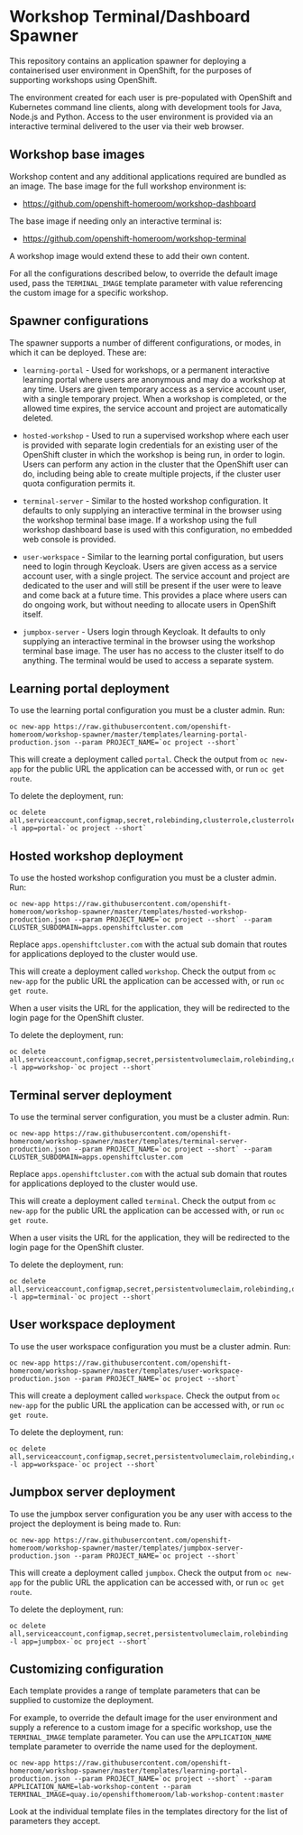 Workshop Terminal/Dashboard Spawner
===================================

This repository contains an application spawner for deploying a containerised user environment in OpenShift, for the purposes of supporting workshops using OpenShift.

The environment created for each user is pre-populated with OpenShift and Kubernetes command line clients, along with development tools for Java, Node.js and Python. Access to the user environment is provided via an interactive terminal delivered to the user via their web browser.

Workshop base images
--------------------

Workshop content and any additional applications required are bundled as an image. The base image for the full workshop environment is:

* https://github.com/openshift-homeroom/workshop-dashboard

The base image if needing only an interactive terminal is:

* https://github.com/openshift-homeroom/workshop-terminal

A workshop image would extend these to add their own content.

For all the configurations described below, to override the default image used, pass the `TERMINAL_IMAGE` template parameter with value referencing the custom image for a specific workshop.

Spawner configurations
----------------------

The spawner supports a number of different configurations, or modes, in which it can be deployed. These are:

* `learning-portal` - Used for workshops, or a permanent interactive learning portal where users are anonymous and may do a workshop at any time. Users are given temporary access as a service account user, with a single temporary project. When a workshop is completed, or the allowed time expires, the service account and project are automatically deleted.

* `hosted-workshop` - Used to run a supervised workshop where each user is provided with separate login credentials for an existing user of the OpenShift cluster in which the workshop is being run, in order to login. Users can perform any action in the cluster that the OpenShift user can do, including being able to create multiple projects, if the cluster user quota configuration permits it.

* `terminal-server` - Similar to the hosted workshop configuration. It defaults to only supplying an interactive terminal in the browser using the workshop terminal base image. If a workshop using the full workshop dashboard base is used with this configuration, no embedded web console is provided.

* `user-workspace` - Similar to the learning portal configuration, but users need to login through Keycloak. Users are given access as a service account user, with a single project. The service account and project are dedicated to the user and will still be present if the user were to leave and come back at a future time. This provides a place where users can do ongoing work, but without needing to allocate users in OpenShift itself.

* `jumpbox-server` - Users login through Keycloak. It defaults to only supplying an interactive terminal in the browser using the workshop terminal base image. The user has no access to the cluster itself to do anything. The terminal would be used to access a separate system.

Learning portal deployment
--------------------------

To use the learning portal configuration you must be a cluster admin. Run:

```
oc new-app https://raw.githubusercontent.com/openshift-homeroom/workshop-spawner/master/templates/learning-portal-production.json --param PROJECT_NAME=`oc project --short`
```

This will create a deployment called `portal`. Check the output from `oc new-app` for the public URL the application can be accessed with, or run `oc get route`.

To delete the deployment, run:

```
oc delete all,serviceaccount,configmap,secret,rolebinding,clusterrole,clusterrolebinding -l app=portal-`oc project --short`
```

Hosted workshop deployment
--------------------------

To use the hosted workshop configuration you must be a cluster admin. Run:

```
oc new-app https://raw.githubusercontent.com/openshift-homeroom/workshop-spawner/master/templates/hosted-workshop-production.json --param PROJECT_NAME=`oc project --short` --param CLUSTER_SUBDOMAIN=apps.openshiftcluster.com
```

Replace `apps.openshiftcluster.com` with the actual sub domain that routes for
applications deployed to the cluster would use.

This will create a deployment called `workshop`. Check the output from `oc new-app` for the public URL the application can be accessed with, or run `oc get route`.

When a user visits the URL for the application, they will be redirected to the login page for the OpenShift cluster.

To delete the deployment, run:

```
oc delete all,serviceaccount,configmap,secret,persistentvolumeclaim,rolebinding,oauthclient -l app=workshop-`oc project --short`
```

Terminal server deployment
--------------------------

To use the terminal server configuration, you must be a cluster admin. Run:

```
oc new-app https://raw.githubusercontent.com/openshift-homeroom/workshop-spawner/master/templates/terminal-server-production.json --param PROJECT_NAME=`oc project --short` --param CLUSTER_SUBDOMAIN=apps.openshiftcluster.com
```

Replace `apps.openshiftcluster.com` with the actual sub domain that routes for
applications deployed to the cluster would use.

This will create a deployment called `terminal`. Check the output from `oc new-app` for the public URL the application can be accessed with, or run `oc get route`.

When a user visits the URL for the application, they will be redirected to the login page for the OpenShift cluster.

To delete the deployment, run:

```
oc delete all,serviceaccount,configmap,secret,persistentvolumeclaim,rolebinding,oauthclient -l app=terminal-`oc project --short`
```

User workspace deployment
-------------------------

To use the user workspace configuration you must be a cluster admin. Run:

```
oc new-app https://raw.githubusercontent.com/openshift-homeroom/workshop-spawner/master/templates/user-workspace-production.json --param PROJECT_NAME=`oc project --short`
```

This will create a deployment called `workspace`. Check the output from `oc new-app` for the public URL the application can be accessed with, or run `oc get route`.

To delete the deployment, run:

```
oc delete all,serviceaccount,configmap,secret,persistentvolumeclaim,rolebinding,clusterrole,clusterrolebinding -l app=workspace-`oc project --short`
```

Jumpbox server deployment
-------------------------

To use the jumpbox server configuration you be any user with access to the project the deployment is being made to. Run:

```
oc new-app https://raw.githubusercontent.com/openshift-homeroom/workshop-spawner/master/templates/jumpbox-server-production.json --param PROJECT_NAME=`oc project --short`
```

This will create a deployment called `jumpbox`. Check the output from `oc new-app` for the public URL the application can be accessed with, or run `oc get route`.

To delete the deployment, run:

```
oc delete all,serviceaccount,configmap,secret,persistentvolumeclaim,rolebinding -l app=jumpbox-`oc project --short`
```

Customizing configuration
-------------------------

Each template provides a range of template parameters that can be supplied to customize the deployment.

For example, to override the default image for the user environment and supply a reference to a custom image for a specific workshop, use the `TERMINAL_IMAGE` template parameter. You can use the `APPLICATION_NAME` template parameter to override the name used for the deployment.

```
oc new-app https://raw.githubusercontent.com/openshift-homeroom/workshop-spawner/master/templates/learning-portal-production.json --param PROJECT_NAME=`oc project --short` --param APPLICATION_NAME=lab-workshop-content --param TERMINAL_IMAGE=quay.io/openshifthomeroom/lab-workshop-content:master
```

Look at the individual template files in the templates directory for the list of parameters they accept.
